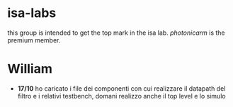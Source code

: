 # isa-labs
this group is intended to get the top mark in the isa lab. *photonicarm* is the premium member.
# William
- **17/10** ho caricato i file dei componenti con cui realizzare il datapath del filtro e i relativi testbench, domani realizzo anche il top level e lo simulo
